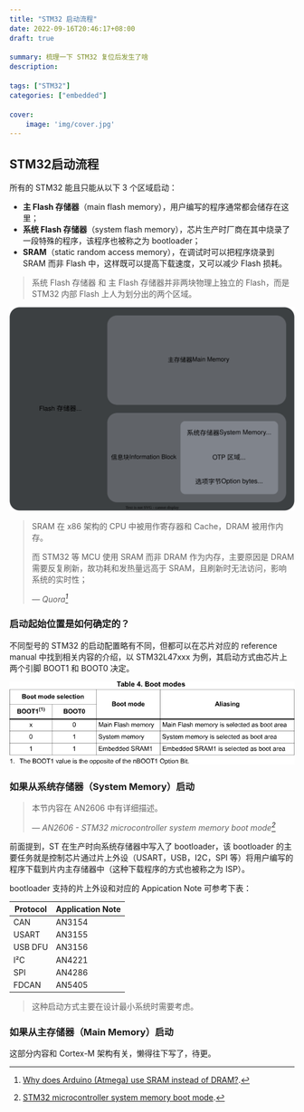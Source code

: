```yaml
---
title: "STM32 启动流程"
date: 2022-09-16T20:46:17+08:00
draft: true

summary: 梳理一下 STM32 复位后发生了啥
description: 

tags: ["STM32"]
categories: ["embedded"]

cover: 
    image: 'img/cover.jpg'
---
```


## STM32启动流程

所有的 STM32 能且只能从以下 3 个区域启动：

* **主 Flash 存储器**（main flash memory），用户编写的程序通常都会储存在这里；
* **系统 Flash 存储器**（system flash memory），芯片生产时厂商在其中烧录了一段特殊的程序，该程序也被称之为 bootloader；
* **SRAM**（static random access memory），在调试时可以把程序烧录到 SRAM 而非 Flash 中，这样既可以提高下载速度，又可以减少 Flash 损耗。

> 系统 Flash 存储器 和 主 Flash 存储器并非两块物理上独立的 Flash，而是 STM32 内部 Flash 上人为划分出的两个区域。
>
![STM32 Embedded Flash Memory](img/flash.svg#center)

> SRAM 在 x86 架构的 CPU 中被用作寄存器和 Cache，DRAM 被用作内存。
>
> 而 STM32 等 MCU 使用 SRAM 而非 DRAM 作为内存，主要原因是 DRAM 需要反复刷新，故功耗和发热量远高于 SRAM，且刷新时无法访问，影响系统的实时性；
>
> — <cite>*Quora[^1]*</cite>

[^1]: [Why does Arduino (Atmega) use SRAM instead of DRAM?](https://www.quora.com/Why-does-Arduino-Atmega-use-SRAM-instead-of-DRAM).

### 启动起始位置是如何确定的？

不同型号的 STM32 的启动配置略有不同，但都可以在芯片对应的 reference manual 中找到相关内容的介绍，以 STM32L47xxx 为例，其启动方式由芯片上两个引脚 BOOT1 和 BOOT0 决定。

![Boot Modes](img/bootmodes.svg#center)

### 如果从系统存储器（System Memory）启动

> 本节内容在 AN2606 中有详细描述。
>
> — <cite>*AN2606 - STM32 microcontroller system memory boot mode[^2]*</cite>

[^2]: [STM32 microcontroller system memory boot mode](https://www.st.com/resource/zh/application_note/an2606-stm32-microcontroller-system-memory-boot-mode-stmicroelectronics.pdf).

前面提到，ST 在生产时向系统存储器中写入了 bootloader，该 bootloader 的主要任务就是控制芯片通过片上外设（USART，USB，I2C，SPI 等）将用户编写的程序下载到片内主存储器中（这种下载程序的方式也被称之为 ISP）。

bootloader 支持的片上外设和对应的 Appication Note 可参考下表：

| Protocol | Application Note |
|----------|------------------|
| CAN      | AN3154           |
| USART    | AN3155           |
| USB DFU  | AN3156           |
| I²C      | AN4221           |
| SPI      | AN4286           |
| FDCAN    | AN5405           |

> 这种启动方式主要在设计最小系统时需要考虑。

### 如果从主存储器（Main Memory）启动

这部分内容和 Cortex-M 架构有关，懒得往下写了，待更。

<!-- https://community.st.com/s/article/faq-stm32-boot-process -->